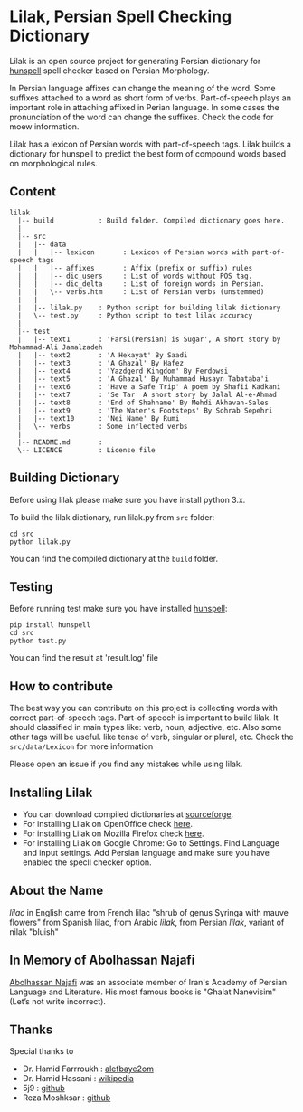 # Lilak, Persian Spell Checking Dictionary

Lilak is an open source project for generating Persian dictionary for [hunspell](https://github.com/hunspell/hunspell) spell checker based on Persian Morphology.

In Persian language affixes can change the meaning of the word. Some suffixes attached to a word as short form of verbs. Part-of-speech plays an important role in attaching affixed in Perian language. In some cases the pronunciation of the word can change the suffixes. Check the code for moew information.

Lilak has a lexicon of Persian words with part-of-speech tags. Lilak builds a dictionary for hunspell to predict the best form of compound words based on morphological rules.

## Content

```
lilak
  |-- build           : Build folder. Compiled dictionary goes here.
  |
  |-- src
  |   |-- data
  |   |   |-- lexicon       : Lexicon of Persian words with part-of-speech tags
  |   |   |-- affixes       : Affix (prefix or suffix) rules
  |   |   |-- dic_users     : List of words without POS tag.
  |   |   |-- dic_delta     : List of foreign words in Persian.
  |   |   \-- verbs.htm     : List of Persian verbs (unstemmed)
  |   |
  |   |-- lilak.py    : Python script for building lilak dictionary
  |   \-- test.py     : Python script to test lilak accuracy
  |
  |-- test
  |   |-- text1       : 'Farsi(Persian) is Sugar', A short story by Mohammad-Ali Jamalzadeh
  |   |-- text2       : 'A Hekayat' By Saadi
  |   |-- text3       : 'A Ghazal' By Hafez
  |   |-- text4       : 'Yazdgerd Kingdom' By Ferdowsi
  |   |-- text5       : 'A Ghazal' By Muhammad Husayn Tabataba'i
  |   |-- text6       : 'Have a Safe Trip' A poem by Shafii Kadkani
  |   |-- text7       : 'Se Tar' A short story by Jalal Al-e-Ahmad
  |   |-- text8       : 'End of Shahname' By Mehdi Akhavan-Sales
  |   |-- text9       : 'The Water's Footsteps' By Sohrab Sepehri
  |   |-- text10      : 'Nei Name' By Rumi
  |   \-- verbs       : Some inflected verbs
  |
  |-- README.md       :
  \-- LICENCE         : License file
```

## Building Dictionary
Before using lilak please make sure you have install python 3.x.

To build the lilak dictionary, run lilak.py from `src` folder:
```
cd src
python lilak.py
```
You can find the compiled dictionary at the `build` folder.

## Testing

Before running test make sure you have installed [hunspell](https://github.com/hunspell/hunspell):
```
pip install hunspell
cd src
python test.py
```
You can find the result at 'result.log' file

## How to contribute

The best way you can contribute on this project is collecting words with correct part-of-speech tags.
Part-of-speech is important to build lilak. It should classified in main types like: verb, noun, adjective, etc. Also some other tags will be useful. like tense of verb, singular or plural, etc.
Check the `src/data/Lexicon` for more information

Please open an issue if you find any mistakes while using lilak.

## Installing Lilak

- You can download compiled dictionaries at [sourceforge](http://sourceforge.net/projects/lilak/).
- For installing Lilak on OpenOffice check [here](http://extensions.openoffice.org/en/project/persian-dictionary-apache-openoffice/).
- For installing Lilak on Mozilla Firefox check [here](https://addons.mozilla.org/en-US/firefox/addon/lilak-persian-dictionary/).
- For installing Lilak on Google Chrome: Go to Settings. Find Language and input settings. Add Persian language and make sure you have enabled the specll checker option.


## About the Name

*lilac* in English came from French lilac "shrub of genus Syringa with mauve flowers"
from Spanish lilac, from Arabic *lilak*, from Persian *lilak*, variant of nilak "bluish"

## In Memory of Abolhassan Najafi

[Abolhassan Najafi](https://en.wikipedia.org/wiki/Abolhassan_Najafi) was an associate member of Iran's Academy of Persian Language and Literature. His most famous books is "Ghalat Nanevisim" (Let’s not write incorrect).


## Thanks

Special thanks to
* Dr. Hamid Farrroukh : [alefbaye2om](http://alefbaye2om.org/)
* Dr. Hamid Hassani : [wikipedia](https://en.wikipedia.org/wiki/Hamid_Hassani)
* 5j9 : [github](https://github.com/5j9)
* Reza Moshksar : [github](https://github.com/reza1615)

